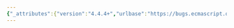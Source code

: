 ```yaml
---
{"_attributes":{"version":"4.4.4+","urlbase":"https://bugs.ecmascript.org/","maintainer":"dherman@mozilla.com"},"bug":{"bug_id":1007,"creation_ts":"2012-11-24 12:30:00 -0800","short_desc":"8.1.6.2: \"Value Type Domain\"","delta_ts":"2012-12-21 18:08:43 -0800","product":"Draft for 6th Edition","component":"editorial issue","version":"Rev 12: November 22, 2012 Draft","rep_platform":"All","op_sys":"All","bug_status":"RESOLVED","resolution":"FIXED","priority":"Normal","bug_severity":"enhancement","everconfirmed":true,"reporter":{"uid":"jmdyck","name":"Michael Dyck"},"assigned_to":{"uid":"allen","name":"Allen Wirfs-Brock"},"long_desc":[{"commentid":2759,"comment_count":0,"who":{"uid":"jmdyck","name":"Michael Dyck"},"bug_when":"2012-11-24 12:30:58 -0800","thetext":"In 8.1.6.2 \"Object Internal Methods and Internal Data Properties\",\nin Table 9, the header for column 2 is \"Value Type Domain\".\n\nFor consistency with Table 8, change this to \"Signature\".\n\n---\n\nAlso, the other section 8.1.6.2 has a sentence:\n    The “Value Type Domain” columns of the following tables ...\nbut there are no following tables, let alone ones with a \"Value Type Domain\" column. (The only other occurrence of the phrase is in the Scrapyard.)\n\nDelete that whole paragraph?"},{"commentid":2917,"comment_count":1,"who":{"uid":"allen","name":"Allen Wirfs-Brock"},"bug_when":"2012-11-30 15:13:09 -0800","thetext":"fixed in rev 13 editor's draft"}]}}
---
```

